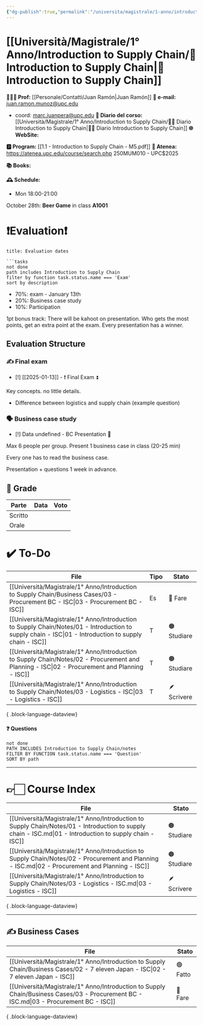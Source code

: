 ```yaml
---
{"dg-publish":true,"permalink":"/universita/magistrale/1-anno/introduction-to-supply-chain/introduction-to-supply-chain/","tags":["UNI"]}
---
```



# [[Università/Magistrale/1° Anno/Introduction to Supply Chain/🚚 Introduction to Supply Chain\|🚚 Introduction to Supply Chain]]

**🧑🏻‍🏫 Prof:** [[Personale/Contatti/Juan Ramón\|Juan Ramón]]
**📧 e-mail:** juan.ramon.munoz@upc.edu
- coord: marc.juanpera@upc.edu
**📔 Diario del corso:** [[Università/Magistrale/1° Anno/Introduction to Supply Chain/🚚📔 Diario Introduction to Supply Chain\|🚚📔 Diario Introduction to Supply Chain]]
**🌐 WebSite:**

**🅿️ Program:** [[1.1 - Introduction to Supply Chain - M5.pdf]]
**🔑 Atenea:** https://atenea.upc.edu/course/search.php 250MUM010 - UPC$2025

**📚 Books:**

**🕰 Schedule:**
- Mon 18:00-21:00

October 28th: **Beer Game**  in  class **A1001**


# ❗️Evaluation❗️

```ad-attention
title: Evaluation dates

```tasks
not done
path includes Introduction to Supply Chain
filter by function task.status.name === 'Exam'
sort by description

```

- 70%: exam - January 13th
- 20%: Business case study
- 10%: Participation

1pt bonus track: There will be kahoot on presentation. Who gets the most points, get an extra point at the exam. Every presentation has a winner.


## Evaluation Structure

### ✍️ Final exam

- [!] [[2025-01-13]] - ❗️ Final Exam ⏫ 

Key concepts. no little details.
- Difference between logistics and supply chain (example question)

### 🗣 Business case study

- [!] Data undefined - BC Presentation 🔼 

Max 6 people per group.
Present 1 business case in class (20-25 min)

Every one has to read the business case.

Presentation + questions 1 week in advance.


## 💯 Grade

| Parte       | Data           | Voto |
| ----------- | -------------- | ---- |
| Scritto |  |  |
| Orale       |  |     |


# ✔️ To-Do

| File                                                                                                                                                     | Tipo | Stato       |
| -------------------------------------------------------------------------------------------------------------------------------------------------------- | ---- | ----------- |
| [[Università/Magistrale/1° Anno/Introduction to Supply Chain/Business Cases/03 - Procurement BC - ISC\|03 - Procurement BC - ISC]]                    | Es   | 🔴 Fare     |
| [[Università/Magistrale/1° Anno/Introduction to Supply Chain/Notes/01 - Introduction to supply chain - ISC\|01 - Introduction to supply chain - ISC]] | T    | 🟠 Studiare |
| [[Università/Magistrale/1° Anno/Introduction to Supply Chain/Notes/02 - Procurement and Planning - ISC\|02 - Procurement and Planning - ISC]]         | T    | 🟠 Studiare |
| [[Università/Magistrale/1° Anno/Introduction to Supply Chain/Notes/03 - Logistics - ISC\|03 - Logistics - ISC]]                                       | T    | 🪶 Scrivere |

{ .block-language-dataview}



#### ❓ Questions

```tasks
not done
PATH INCLUDES Introduction to Supply Chain/notes
FILTER BY FUNCTION task.status.name === 'Question'
SORT BY path
```



___


# 👉🏻 Course Index

| File                                                                                                                                                     | Stato       |
| -------------------------------------------------------------------------------------------------------------------------------------------------------- | ----------- |
| [[Università/Magistrale/1° Anno/Introduction to Supply Chain/Notes/01 - Introduction to supply chain - ISC.md\|01 - Introduction to supply chain - ISC]] | 🟠 Studiare |
| [[Università/Magistrale/1° Anno/Introduction to Supply Chain/Notes/02 - Procurement and Planning - ISC.md\|02 - Procurement and Planning - ISC]]         | 🟠 Studiare |
| [[Università/Magistrale/1° Anno/Introduction to Supply Chain/Notes/03 - Logistics - ISC.md\|03 - Logistics - ISC]]                                       | 🪶 Scrivere |

{ .block-language-dataview}



___


## ✍️ Business Cases


| File                                                                                                                                  | Stato    |
| ------------------------------------------------------------------------------------------------------------------------------------- | -------- |
| [[Università/Magistrale/1° Anno/Introduction to Supply Chain/Business Cases/02 - 7 eleven Japan - ISC\|02 - 7 eleven Japan - ISC]] | 🟢 Fatto |
| [[Università/Magistrale/1° Anno/Introduction to Supply Chain/Business Cases/03 - Procurement BC - ISC.md\|03 - Procurement BC - ISC]] | 🔴 Fare  |

{ .block-language-dataview}

